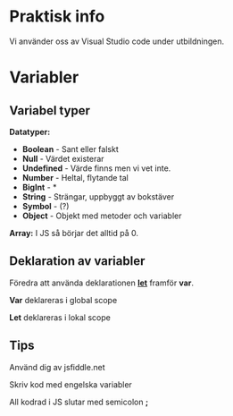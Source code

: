 # **Praktisk info**
Vi använder oss av Visual Studio code under utbildningen.


# **Variabler**
## **Variabel typer**
**Datatyper:**
- **Boolean** - Sant eller falskt
- **Null** - Värdet existerar
- **Undefined** - Värde finns men vi vet inte.
- **Number** - Heltal, flytande tal
- **BigInt** - *
- **String** - Strängar, uppbyggt av bokstäver
- **Symbol** - (?)
- **Object** - Objekt med metoder och variabler

**Array:**
I JS så börjar det alltid på 0.

## **Deklaration av variabler**

Föredra att använda deklarationen <ins>**let**</ins> framför **var**.

**Var** deklareras i global scope

**Let** deklareras i lokal scope
## **Tips** 
Använd dig av jsfiddle.net

Skriv kod med engelska variabler

All kodrad i JS slutar med semicolon **;**